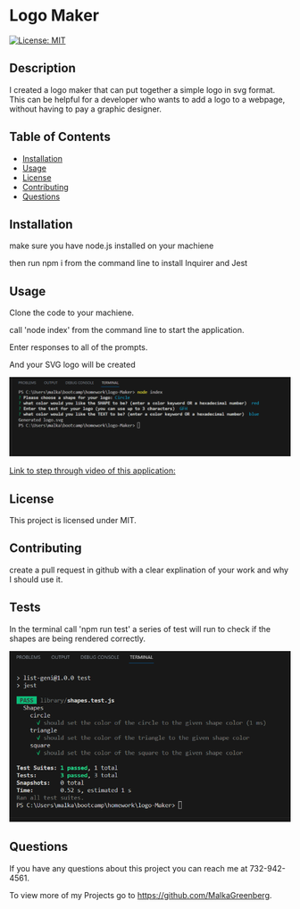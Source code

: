 # Logo Maker
  [![License: MIT](https://img.shields.io/badge/License-MIT-yellow.svg)](https://opensource.org/licenses/MIT)

  ## Description
  I created a logo maker that can put together a simple logo in svg format. This can be helpful for a developer who wants to add a logo to a webpage, without having to pay a graphic designer.

  ## Table of Contents 
  - [Installation](#installation)
  - [Usage](#usage)
  - [License](#license)
  - [Contributing](#contributing)
  - [Questions](#questions)

  ## Installation
  make sure you have node.js installed on your machiene

  then run npm i from the command line to install Inquirer and Jest 

  ## Usage
  Clone the code to your machiene.
  
  call 'node index' from the command line to start the application. 
  
  Enter responses to all of the prompts. 
  
  And your SVG logo will be created 

  ![screenshot](/assets/Screenshot.png)

  [Link to step through video of this application:](https://drive.google.com/file/d/1Y7iFFu95JiKy_HeF2HRqQWmq23rO0wa_/view?usp=sharing)

  ## License
  This project is licensed under MIT.


  ## Contributing
  create a pull request in github with a clear explination of your work and why I should use it.

  ## Tests
  In the terminal call 'npm run test' a series of test will run to check if the shapes are being rendered correctly.

  ![Screenshot](/assets/testScreenshot.png)

  ## Questions
  If you have any questions about this project you can reach me at 732-942-4561.

  To view more of my Projects go to https://github.com/MalkaGreenberg.
